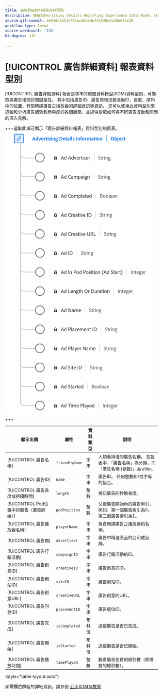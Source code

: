 ```yaml
---
title: 廣告詳細資料報表資料型別
description: 瞭解Advertising Details Reporting Experience Data Model (XDM)資料型別。
source-git-commit: a604dc8b541784ace8aedef42030e5bd8b646c28
workflow-type: tm+mt
source-wordcount: '338'
ht-degree: 11%

---
```


# [!UICONTROL 廣告詳細資料] 報表資料型別

[!UICONTROL 廣告詳細資料] 報表是標準的體驗資料模型(XDM)資料型別，可擷取與廣告相關的關鍵屬性。 其中包括廣告ID、廣告商和促銷活動ID、長度、序列中的位置、有關轉譯廣告之播放器的詳細資訊等資訊。 您可以使用此資料型別來追蹤和分析廣告績效和參與度的各個層面，並提供受眾如何與不同廣告互動和回應的深入見解。

+++選取此項可顯示「廣告詳細資料報表」資料型別的圖表。
![廣告詳細資料報表資料型別的圖表。](../images/data-types/advertising-details-information.png)
+++

| 顯示名稱 | 屬性 | 資料類型 | 說明 |
|----------------------------------------|-----------------|-----------|-----------------------------------------------------------------------------------------------|
| [!UICONTROL 廣告名稱] | `friendlyName` | 字串 | 人類看得懂的廣告名稱。 在報表中，「廣告名稱」為分類，而「廣告名稱 (變數)」為 eVar。 |
| [!UICONTROL 廣告ID] | `name` | 字串 | 廣告ID。 任何整數和/或字母的組合。 |
| [!UICONTROL 廣告長度或持續時間] | `length` | 整數 | 視訊廣告的秒數長度。 |
| [!UICONTROL Pod位置中的廣告（廣告開始）] | `podPosition` | 整數 | 父級廣告開始內的廣告索引，例如，第一個廣告索引為0，第二個廣告索引為1。 |
| [!UICONTROL 廣告播放器名稱] | `playerName` | 字串 | 負責轉譯廣告之播放器的名稱。 |
| [!UICONTROL 廣告商] | `advertiser` | 字串 | 廣告中精選產品的公司或品牌。 |
| [!UICONTROL 廣告行銷活動] | `campaignID` | 字串 | 廣告行銷活動的ID。 |
| [!UICONTROL 廣告創意ID] | `creativeID` | 字串 | 廣告創意的ID。 |
| [!UICONTROL 廣告網站ID] | `siteID` | 字串 | 廣告網站ID。 |
| [!UICONTROL 廣告創意URL] | `creativeURL` | 字串 | 廣告創意的URL。 |
| [!UICONTROL 廣告刊登ID] | `placementID` | 字串 | 廣告版位ID。 |
| [!UICONTROL 廣告完成] | `isCompleted` | 布林值 | 追蹤廣告是否已完成。 |
| [!UICONTROL 廣告開始] | `isStarted` | 布林值 | 追蹤廣告是否已開始。 |
| [!UICONTROL 廣告播放時間] | `timePlayed` | 整數 | 觀看廣告花費的總秒數（即播放的總秒數）。 |

{style="table-layout:auto"}

如需欄位群組的詳細資訊，請參閱 [公用XDM存放庫](https://github.com/adobe/xdm/blob/master/components/datatypes/advertisingdetails.schema.json)
